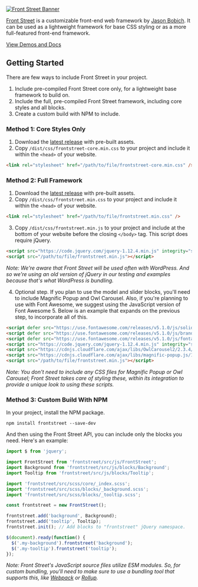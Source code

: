 [![Front Street Banner](https://s3-us-west-2.amazonaws.com/themeblvd-projects/frontstreet/banner.png)](http://frontstreet.io)

[Front Street](https://frontstreet.io) is a customizable front-end web framework by [Jason Bobich](https://jasonbobich.com). It can be used as a lightweight framework for base CSS styling or as a more full-featured front-end framework.

[View Demos and Docs](https://frontstreet.io)

## Getting Started

There are few ways to include Front Street in your project.

1. Include pre-compiled Front Street core only, for a lightweight base framework to build on.
2. Include the full, pre-compiled Front Street framework, including core styles and all blocks.
3. Create a custom build with NPM to include.

### Method 1: Core Styles Only

1. Download the [latest release](https://github.com/themeblvd/frontstreet/releases/latest) with pre-built assets.
2. Copy `/dist/css/frontstreet-core.min.css` to your project and include it within the `<head>` of your website.

```html
<link rel="stylesheet" href="/path/to/file/frontstreet-core.min.css" />
```

### Method 2: Full Framework

1. Download the [latest release](https://github.com/themeblvd/frontstreet/releases/latest) with pre-built assets.
2. Copy `/dist/css/frontstreet.min.css` to your project and include it within the `<head>` of your website.

```html
<link rel="stylesheet" href="/path/to/file/frontstreet.min.css" />
```

3. Copy `/dist/css/frontstreet.min.js` to your project and include at the bottom of your website before the closing `</body>` tag. This script does require jQuery.

```html
<script src="https://code.jquery.com/jquery-1.12.4.min.js" integrity="sha256-ZosEbRLbNQzLpnKIkEdrPv7lOy9C27hHQ+Xp8a4MxAQ=" crossorigin="anonymous"></script>
<script src="/path/to/file/frontstreet.min.js"></script>
```

*Note: We're aware that Front Street will be used often with WordPress. And so we're using an old version of jQuery in our testing and examples because that's what WordPress is bundling.*

4. Optional step. If you plan to use the model and slider blocks, you'll need to include Magnific Popup and Owl Carousel. Also, if you're planning to use with Font Awesome, we suggest using the JavaScript version of Font Awesome 5. Below is an example that expands on the previous step, to incorporate all of this.

```html
<script defer src="https://use.fontawesome.com/releases/v5.1.0/js/solid.js" integrity="sha384-Z7p3uC4xXkxbK7/4keZjny0hTCWPXWfXl/mJ36+pW7ffAGnXzO7P+iCZ0mZv5Zt0" crossorigin="anonymous"></script>
<script defer src="https://use.fontawesome.com/releases/v5.1.0/js/brands.js" integrity="sha384-ZqDZAkGUHrXxm3bvcTCmQWz4lt7QGLxzlqauKOyLwg8U0wYcYPDIIVTbZZXjbfsM" crossorigin="anonymous"></script>
<script defer src="https://use.fontawesome.com/releases/v5.1.0/js/fontawesome.js" integrity="sha384-juNb2Ils/YfoXkciRFz//Bi34FN+KKL2AN4R/COdBOMD9/sV/UsxI6++NqifNitM" crossorigin="anonymous"></script>
<script src="https://code.jquery.com/jquery-1.12.4.min.js" integrity="sha256-ZosEbRLbNQzLpnKIkEdrPv7lOy9C27hHQ+Xp8a4MxAQ=" crossorigin="anonymous"></script>
<script src="https://cdnjs.cloudflare.com/ajax/libs/OwlCarousel2/2.3.4/owl.carousel.min.js"></script>
<script src="https://cdnjs.cloudflare.com/ajax/libs/magnific-popup.js/1.1.0/jquery.magnific-popup.min.js"></script>
<script src="/path/to/file/frontstreet.min.js"></script>
```

*Note: You don't need to include any CSS files for Magnific Popup or Owl Carousel; Front Street takes care of styling these, within its integration to provide a unique look to using these scripts.*

### Method 3: Custom Build With NPM

In your project, install the NPM package.

```
npm install frontstreet --save-dev
```

And then using the Front Street API, you can include only the blocks you need. Here's an example:

```javascript
import $ from 'jquery';

import FrontStreet from 'frontstreet/src/js/FrontStreet';
import Background from 'frontstreet/src/js/blocks/Background';
import Tooltip from 'frontstreet/src/js/blocks/Tooltip';

import 'frontstreet/src/scss/core/_index.scss';
import 'frontstreet/src/scss/blocks/_background.scss';
import 'frontstreet/src/scss/blocks/_tooltip.scss';

const frontstreet = new FrontStreet();

frontstreet.add('background', Background);
frontstreet.add('tooltip', Tooltip);
frontstreet.init(); // Add blocks to "frontstreet" jQuery namespace.

$(document).ready(function() {
  $('.my-background').frontstreet('background');
  $('.my-tooltip').frontstreet('tooltip');
});
```

*Note: Front Street's JavaScript source files utilize ESM modules. So, for custom bundling, you'll need to make sure to use a bundling tool that supports this, like [Webpack](https://webpack.js.org/) or [Rollup](https://rollupjs.org/guide/en).*
